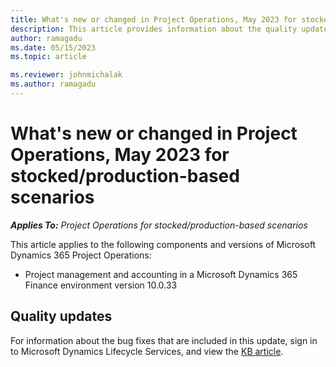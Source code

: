 ```yaml
---
title: What's new or changed in Project Operations, May 2023 for stocked/production-based scenarios
description: This article provides information about the quality updates that are available in the May 2023 release of Microsoft Dynamics 365 Project Operations for stocked/production-based scenarios.
author: ramagadu
ms.date: 05/15/2023
ms.topic: article

ms.reviewer: johnmichalak
ms.author: ramagadu
---
```


# What's new or changed in Project Operations, May 2023 for stocked/production-based scenarios

_**Applies To:** Project Operations for stocked/production-based scenarios_

This article applies to the following components and versions of Microsoft Dynamics 365 Project Operations:

- Project management and accounting in a Microsoft Dynamics 365 Finance environment version 10.0.33

## Quality updates

For information about the bug fixes that are included in this update, sign in to Microsoft Dynamics Lifecycle Services, and view the [KB article](https://fix.lcs.dynamics.com/Issue/Details?bugId=795940).
